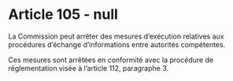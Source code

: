 # Article 105 - null


La Commission peut arrêter des mesures d’exécution relatives aux procédures d’échange d’informations entre autorités compétentes.

Ces mesures sont arrêtées en conformité avec la procédure de réglementation visée à l’article 112, paragraphe 3.
